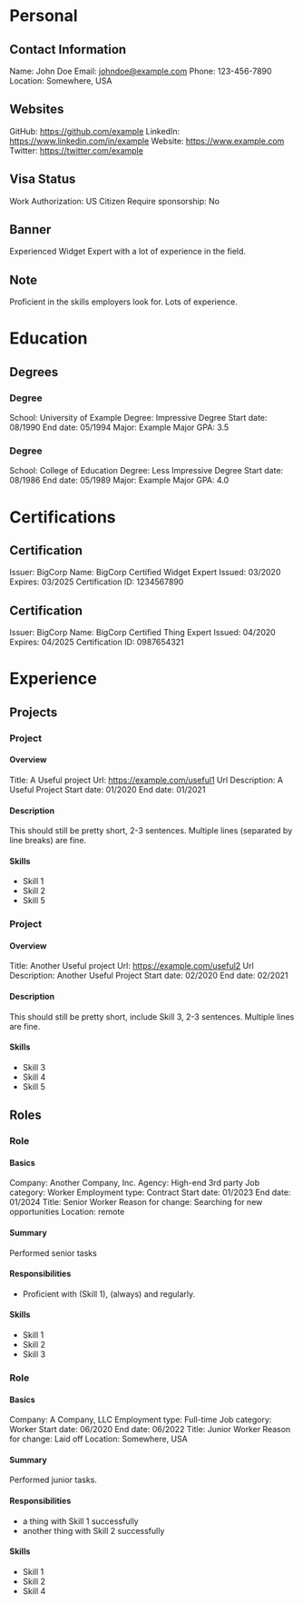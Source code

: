 # Personal

## Contact Information

Name: John Doe
Email: johndoe@example.com
Phone: 123-456-7890
Location: Somewhere, USA

## Websites

GitHub: https://github.com/example
LinkedIn: https://www.linkedin.com/in/example
Website: https://www.example.com
Twitter: https://twitter.com/example

## Visa Status

Work Authorization: US Citizen
Require sponsorship: No

## Banner

Experienced Widget Expert with a lot of experience in the field.

## Note

Proficient in the skills employers look for.
Lots of experience.

# Education

## Degrees

### Degree

School: University of Example
Degree: Impressive Degree
Start date: 08/1990
End date: 05/1994
Major: Example Major
GPA: 3.5

### Degree

School: College of Education
Degree: Less Impressive Degree
Start date: 08/1986
End date: 05/1989
Major: Example Major
GPA: 4.0

# Certifications

## Certification

Issuer: BigCorp
Name: BigCorp Certified Widget Expert
Issued: 03/2020
Expires: 03/2025
Certification ID: 1234567890

## Certification

Issuer: BigCorp
Name: BigCorp Certified Thing Expert
Issued: 04/2020
Expires: 04/2025
Certification ID: 0987654321

# Experience

## Projects

### Project

#### Overview

Title: A Useful project
Url: https://example.com/useful1
Url Description: A Useful Project
Start date: 01/2020
End date: 01/2021

#### Description

This should still be pretty short, 2-3 sentences.
Multiple lines (separated by line breaks) are fine.

#### Skills

* Skill 1
* Skill 2
* Skill 5

### Project

#### Overview

Title: Another Useful project
Url: https://example.com/useful2
Url Description: Another Useful Project
Start date: 02/2020
End date: 02/2021

#### Description

This should still be pretty short, include Skill 3, 2-3 sentences.
Multiple lines are fine.

#### Skills

* Skill 3
* Skill 4
* Skill 5

## Roles

### Role

#### Basics
Company: Another Company, Inc.
Agency: High-end 3rd party 
Job category: Worker
Employment type: Contract
Start date: 01/2023
End date: 01/2024
Title: Senior Worker
Reason for change: Searching for new opportunities
Location: remote

#### Summary

Performed senior tasks

#### Responsibilities

* Proficient with (Skill 1), (always) and regularly.

#### Skills

* Skill 1
* Skill 2
* Skill 3

### Role

#### Basics
Company: A Company, LLC
Employment type: Full-time
Job category: Worker
Start date: 06/2020
End date: 06/2022
Title: Junior Worker
Reason for change: Laid off
Location: Somewhere, USA

#### Summary

Performed junior tasks.

#### Responsibilities

* a thing with Skill 1 successfully
* another thing with Skill 2 successfully

#### Skills

* Skill 1
* Skill 2
* Skill 4